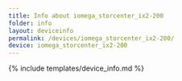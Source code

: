 ```yaml
---
title: Info about iomega_storcenter_ix2-200
folder: info
layout: deviceinfo
permalink: /devices/iomega_storcenter_ix2-200/
device: iomega_storcenter_ix2-200
---
```

{% include templates/device_info.md %}
